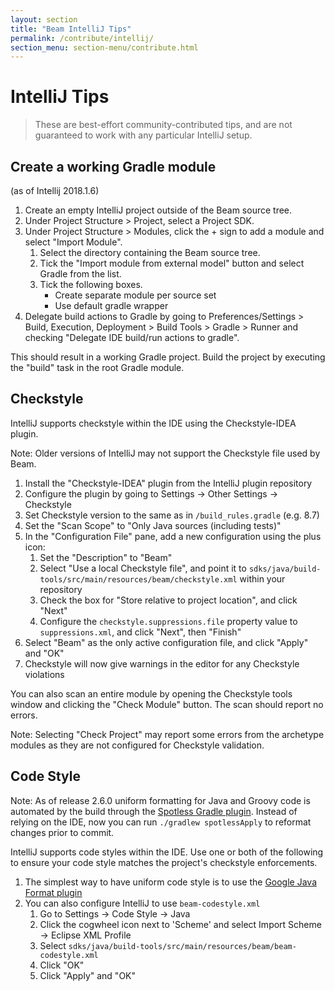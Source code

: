 ```yaml
---
layout: section
title: "Beam IntelliJ Tips"
permalink: /contribute/intellij/
section_menu: section-menu/contribute.html
---
```

<!--
Licensed under the Apache License, Version 2.0 (the "License");
you may not use this file except in compliance with the License.
You may obtain a copy of the License at

http://www.apache.org/licenses/LICENSE-2.0

Unless required by applicable law or agreed to in writing, software
distributed under the License is distributed on an "AS IS" BASIS,
WITHOUT WARRANTIES OR CONDITIONS OF ANY KIND, either express or implied.
See the License for the specific language governing permissions and
limitations under the License.
-->

# IntelliJ Tips

> These are best-effort community-contributed tips, and are not guaranteed to work with any particular IntelliJ setup. 

## Create a working Gradle module

(as of Intellij 2018.1.6)

1. Create an empty IntelliJ project outside of the Beam source tree.
2. Under Project Structure > Project, select a Project SDK.
3. Under Project Structure > Modules, click the + sign to add a module and
   select "Import Module".
    1. Select the directory containing the Beam source tree.
    2. Tick the "Import module from external model" button and select Gradle
       from the list.
    3. Tick the following boxes.
       * Create separate module per source set
       * Use default gradle wrapper
4. Delegate build actions to Gradle by going to Preferences/Settings > Build, Execution,
   Deployment > Build Tools > Gradle > Runner and checking "Delegate IDE build/run
   actions to gradle".

This should result in a working Gradle project. Build the project by executing
the "build" task in the root Gradle module.

## Checkstyle

IntelliJ supports checkstyle within the IDE using the Checkstyle-IDEA plugin.

Note: Older versions of IntelliJ may not support the Checkstyle file used by Beam.

1. Install the "Checkstyle-IDEA" plugin from the IntelliJ plugin repository
2. Configure the plugin by going to Settings -> Other Settings -> Checkstyle
3. Set Checkstyle version to the same as in `/build_rules.gradle` (e.g. 8.7)
4. Set the "Scan Scope" to "Only Java sources (including tests)"
5. In the "Configuration File" pane, add a new configuration using the plus icon:
    1. Set the "Description" to "Beam"
    2. Select "Use a local Checkstyle file", and point it to
      `sdks/java/build-tools/src/main/resources/beam/checkstyle.xml` within
      your repository
    3. Check the box for "Store relative to project location", and click
      "Next"
    4. Configure the `checkstyle.suppressions.file` property value to
      `suppressions.xml`, and click "Next", then "Finish"
6. Select "Beam" as the only active configuration file, and click "Apply" and
   "OK"
7. Checkstyle will now give warnings in the editor for any Checkstyle
   violations

You can also scan an entire module by opening the Checkstyle tools window and
clicking the "Check Module" button. The scan should report no errors.

Note: Selecting "Check Project" may report some errors from the archetype
modules as they are not configured for Checkstyle validation.

## Code Style

Note: As of release 2.6.0 uniform formatting for Java and Groovy code is automated by the build
through the [Spotless Gradle plugin](https://github.com/diffplug/spotless/tree/master/plugin-gradle).
Instead of relying on the IDE, now you can run `./gradlew spotlessApply`
to reformat changes prior to commit.

IntelliJ supports code styles within the IDE. Use one or both of the following
to ensure your code style matches the project's checkstyle enforcements.

1. The simplest way to have uniform code style is to use the
   [Google Java Format
   plugin](https://plugins.jetbrains.com/plugin/8527-google-java-format)
2. You can also configure IntelliJ to use `beam-codestyle.xml`
    1. Go to Settings -> Code Style -> Java
    2. Click the cogwheel icon next to 'Scheme' and select Import Scheme -> Eclipse XML Profile
    3. Select `sdks/java/build-tools/src/main/resources/beam/beam-codestyle.xml`
    4. Click "OK"
    5. Click "Apply" and "OK"
